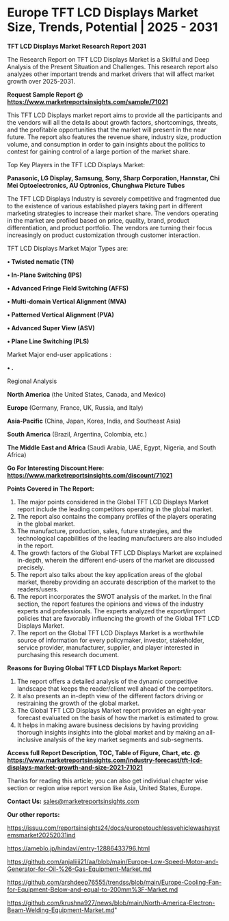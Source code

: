  # Europe TFT LCD Displays Market Size, Trends, Potential | 2025 - 2031

<strong>TFT LCD Displays Market Research Report 2031</strong>

The Research Report on TFT LCD Displays Market is a Skillful and Deep Analysis of the Present Situation and Challenges. This research report also analyzes other important trends and market drivers that will affect market growth over 2025-2031.

<strong>Request Sample Report @ <a href=https://www.marketreportsinsights.com/sample/71021>https://www.marketreportsinsights.com/sample/71021</a></strong>

This TFT LCD Displays market report aims to provide all the participants and the vendors will all the details about growth factors, shortcomings, threats, and the profitable opportunities that the market will present in the near future. The report also features the revenue share, industry size, production volume, and consumption in order to gain insights about the politics to contest for gaining control of a large portion of the market share.

Top Key Players in the TFT LCD Displays Market:

<strong>Panasonic, LG Display, Samsung, Sony, Sharp Corporation, Hannstar, Chi Mei Optoelectronics, AU Optronics, Chunghwa Picture Tubes</strong>

The TFT LCD Displays Industry is severely competitive and fragmented due to the existence of various established players taking part in different marketing strategies to increase their market share. The vendors operating in the market are profiled based on price, quality, brand, product differentiation, and product portfolio. The vendors are turning their focus increasingly on product customization through customer interaction.

TFT LCD Displays Market Major Types are:

<strong>• Twisted nematic (TN)

• In-Plane Switching (IPS)

• Advanced Fringe Field Switching (AFFS)

• Multi-domain Vertical Alignment (MVA)

• Patterned Vertical Alignment (PVA)

• Advanced Super View (ASV)

• Plane Line Switching (PLS)</strong>

Market Major end-user applications :

<strong>• .</strong>

Regional Analysis

</u><strong><b>North America</b></strong> (the United States, Canada, and Mexico)

<strong><b>Europe </b></strong>(Germany, France, UK, Russia, and Italy)

<strong><b>Asia-Pacific</b></strong> (China, Japan, Korea, India, and Southeast Asia)

<strong><b>South America</b></strong> (Brazil, Argentina, Colombia, etc.)

<strong><b>The Middle East and Africa</b></strong> (Saudi Arabia, UAE, Egypt, Nigeria, and South Africa)

<strong>Go For Interesting Discount Here: <a href=https://www.marketreportsinsights.com/discount/71021>https://www.marketreportsinsights.com/discount/71021</a></strong>

<strong>Points Covered in The Report:</strong>
<ol>
  <li>The major points considered in the Global TFT LCD Displays Market report include the leading competitors operating in the global market.</li>
  <li>The report also contains the company profiles of the players operating in the global market.</li>
  <li>The manufacture, production, sales, future strategies, and the technological capabilities of the leading manufacturers are also included in the report.</li>
  <li>The growth factors of the Global TFT LCD Displays Market are explained in-depth, wherein the different end-users of the market are discussed precisely.</li>
  <li>The report also talks about the key application areas of the global market, thereby providing an accurate description of the market to the readers/users.</li>
  <li>The report incorporates the SWOT analysis of the market. In the final section, the report features the opinions and views of the industry experts and professionals. The experts analyzed the export/import policies that are favorably influencing the growth of the Global TFT LCD Displays Market.</li>
  <li>The report on the Global TFT LCD Displays Market is a worthwhile source of information for every policymaker, investor, stakeholder, service provider, manufacturer, supplier, and player interested in purchasing this research document.</li>
</ol>
<strong>Reasons for Buying Global TFT LCD Displays Market Report:</strong>

<ol>
  <li>The report offers a detailed analysis of the dynamic competitive landscape that keeps the reader/client well ahead of the competitors.</li>
  <li>It also presents an in-depth view of the different factors driving or restraining the growth of the global market.</li>
  <li>The Global TFT LCD Displays Market report provides an eight-year forecast evaluated on the basis of how the market is estimated to grow.</li>
  <li>It helps in making aware business decisions by having providing thorough insights insights into the global market and by making an all-inclusive analysis of the key market segments and sub-segments.</li>
</ol>
<strong>Access full Report Description, TOC, Table of Figure, Chart, etc. @ <a href=https://www.marketreportsinsights.com/industry-forecast/tft-lcd-displays-market-growth-and-size-2021-71021>https://www.marketreportsinsights.com/industry-forecast/tft-lcd-displays-market-growth-and-size-2021-71021</a></strong>


Thanks for reading this article; you can also get individual chapter wise section or region wise report version like Asia, United States, Europe.

<strong>Contact Us:</strong>
sales@marketreportsinsights.com

<strong>Our other reports:</strong>

<a href=https://issuu.com/reportsinsights24/docs/europetouchlessvehiclewashsystemsmarket20252031ind>https://issuu.com/reportsinsights24/docs/europetouchlessvehiclewashsystemsmarket20252031ind</a>

<a href=https://ameblo.jp/hindavi/entry-12886433796.html>https://ameblo.jp/hindavi/entry-12886433796.html</a>

<a href=https://github.com/anjaliiii21/aa/blob/main/Europe-Low-Speed-Motor-and-Generator-for-Oil-%26-Gas-Equipment-Market.md>https://github.com/anjaliiii21/aa/blob/main/Europe-Low-Speed-Motor-and-Generator-for-Oil-%26-Gas-Equipment-Market.md</a>

<a href=https://github.com/arshdeep76555/trendss/blob/main/Europe-Cooling-Fan-for-Equipment-Below-and-equal-to-200mm%3F-Market.md>https://github.com/arshdeep76555/trendss/blob/main/Europe-Cooling-Fan-for-Equipment-Below-and-equal-to-200mm%3F-Market.md</a>

<a href=https://github.com/krushna927/news/blob/main/North-America-Electron-Beam-Welding-Equipment-Market.md>https://github.com/krushna927/news/blob/main/North-America-Electron-Beam-Welding-Equipment-Market.md</a>"
